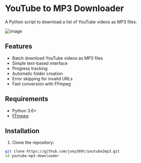 # YouTube to MP3 Downloader

A Python script to download a list of YouTube videos as MP3 files.

 ![image](https://github.com/user-attachments/assets/d1f7c6e7-ffb2-4809-9a3b-80274d0a03d5)



## Features

- Batch download YouTube videos as MP3 files
- Simple text-based interface
- Progress tracking
- Automatic folder creation
- Error skipping for invalid URLs
- Fast conversion with FFmpeg

## Requirements

- Python 3.6+
- [FFmpeg](https://ffmpeg.org/)

## Installation

1. Clone the repository:
```bash
git clone https://github.com/jony369t/youtube2mp3.git
cd youtube-mp3-downloader
